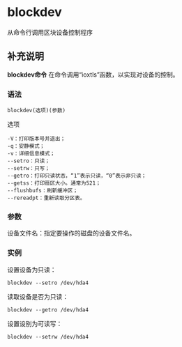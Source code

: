 blockdev
===

从命令行调用区块设备控制程序

## 补充说明

**blockdev命令** 在命令调用“ioxtls”函数，以实现对设备的控制。

### 语法  

```shell
blockdev(选项)(参数)
```

选项

```shell
-V：打印版本号并退出；
-q：安静模式；
-v：详细信息模式；
--setro：只读；
--setrw：只写；
--getro：打印只读状态，“1”表示只读，“0”表示非只读；
--getss：打印扇区大小。通常为521；
--flushbufs：刷新缓冲区；
--rereadpt：重新读取分区表。
```

### 参数  

设备文件名：指定要操作的磁盘的设备文件名。

### 实例  

设置设备为只读：

```shell
blockdev --setro /dev/hda4
```

读取设备是否为只读：

```shell
blockdev --getro /dev/hda4
```

设置设别为可读写：

```shell
blockdev --setrw /dev/hda4
```


<!-- Linux命令行搜索引擎：https://jaywcjlove.github.io/linux-command/ -->